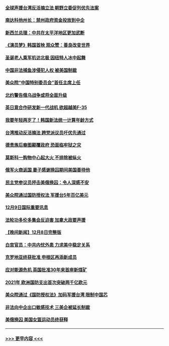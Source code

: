 #### [全球声援台湾反活摘立法 朝野立委促列优先法案](../pages/prog202/a103594539.md?t=12100450) 
#### [南达科他州长：禁州政府资金投放到中企](../pages/prog202/a103594476.md?t=12100450) 
#### [新西兰总理：中共在太平洋地区更加武断](../pages/prog202/a103594543.md?t=12100450) 
#### [《演员梦》韩国首映 观众赞：善良改变世界](../pages/prog202/a103594550.md?t=12100450) 
#### [圣诞老人乘军机访北极 因纽特人冰中起舞](../pages/prog202/a103594509.md?t=12100450) 
#### [中国非法捕鱼涉侵犯人权 被美国制裁](../pages/prog202/a103594414.md?t=12100450) 
#### [美众院“中国特别委员会”首任主席上任](../pages/prog202/a103594380.md?t=12100450) 
#### [北约警告俄乌战争或将全面升级](../pages/prog202/a103594385.md?t=12100450) 
#### [英日意合作研发新一代战机 欲超越美F-35](../pages/prog202/a103594346.md?t=12100450) 
#### [我要年轻两岁了！韩国新法统一计算年龄方式](../pages/prog202/a103594309.md?t=12100450) 
#### [台湾推动反活摘法 跨党派议员吁优先通过](../pages/prog202/a103594310.md?t=12100450) 
#### [德贵族后裔图颠覆政府 恐面临牢狱之灾](../pages/prog202/a103594297.md?t=12100450) 
#### [莫斯科一购物中心起大火 不排除被纵火](../pages/prog202/a103594188.md?t=12100450) 
#### [俄军火商返国 妻子感谢换囚期间美国善待他](../pages/prog202/a103594185.md?t=12100450) 
#### [民主党参议员抨击美俄换囚：令人深感不安](../pages/prog202/a103594207.md?t=12100450) 
#### [美众院通过国防授权法 军援台5年百亿美元](../pages/prog202/a103594192.md?t=12100450) 
#### [12月9日国际重要讯息](../pages/prog202/a103594189.md?t=12100450) 
#### [法轮功多伦多集会反迫害 加拿大政要声援](../pages/prog202/a103594125.md?t=12100450) 
#### [【晚间新闻】12月8日完整版](../pages/prog202/a103593985.md?t=12100450) 
#### [白宫官员：中共内忧外患 力求美中稳定关系](../pages/prog202/a103593856.md?t=12100450) 
#### [克罗地亚终获批准 申根区再添新成员](../pages/prog202/a103593897.md?t=12100450) 
#### [应对能源危机 英国批准30年来首座新煤矿](../pages/prog202/a103593899.md?t=12100450) 
#### [2021年 欧洲国防支出首次突破两千亿欧元](../pages/prog202/a103593891.md?t=12100450) 
#### [美众院通过《国防授权法》加码军援台湾 限制中国芯](../pages/prog202/a103593838.md?t=12100450) 
#### [非法向中企出口敏感技术 三美企被延长制裁](../pages/prog202/a103593706.md?t=12100450) 
#### [美俄换囚 美国女篮运动员终获释](../pages/prog202/a103593751.md?t=12100450) 

----
#### [ >>> 更早内容 <<< ](../indexes/prog202-earlier.md)
